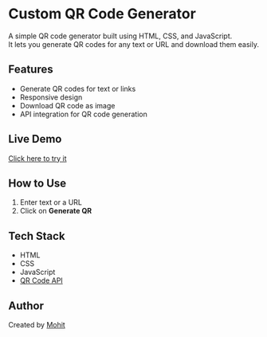 # Custom QR Code Generator  

A simple QR code generator built using HTML, CSS, and JavaScript.  
It lets you generate QR codes for any text or URL and download them easily.  

## Features  
- Generate QR codes for text or links  
- Responsive design  
- Download QR code as image  
- API integration for QR code generation  

## Live Demo  
[Click here to try it](https://silver-sherbet-10c235.netlify.app/)

## How to Use  
1. Enter text or a URL  
2. Click on **Generate QR**   

## Tech Stack  
- HTML  
- CSS  
- JavaScript  
- [QR Code API](https://goqr.me/api/)  

## Author  
Created by [Mohit](https://github.com/mohitCodz)  
